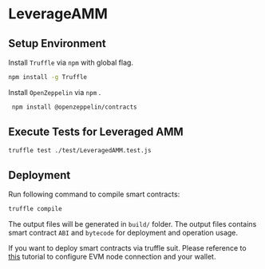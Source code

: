 # LeverageAMM

## Setup Environment

Install `Truffle` via `npm` with global flag.

```bash
npm install -g Truffle
```

Install `OpenZeppelin` via `npm` .

```bash
 npm install @openzeppelin/contracts
```


## Execute Tests for Leveraged AMM

```bash
truffle test ./test/LeveragedAMM.test.js
```

## Deployment

Run following command to compile smart contracts:

```bash
truffle compile
```

The output files will be generated in `build/` folder. The
output files contains smart contract `ABI` and `bytecode`
for deployment and operation usage.

If you want to deploy smart contracts via truffle
suit. Please reference to
[this](https://trufflesuite.com/guides/using-infura-custom-provider/index.html)
tutorial to configure EVM node connection and your wallet.
